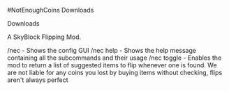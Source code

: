#NotEnoughCoins
Downloads

Downloads

A SkyBlock Flipping Mod.

/nec - Shows the config GUI
/nec help - Shows the help message containing all the subcommands and their usage
/nec toggle - Enables the mod to return a list of suggested items to flip whenever one is found.
We are not liable for any coins you lost by buying items without checking, flips aren't always perfect

